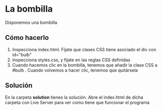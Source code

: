 # La bombilla

Disponemos una bombilla

## Cómo hacerlo

1. Inspecciona index.html. Fíjate que clases CSS tiene asociado el div con id="bulb"
2. Inspecciona styles.css, y fíjate en las reglas CSS definidas
3. Cuando hacemos clic en la bombilla, tenemos que añadir la clase CSS a #bulb . Cuando volvemos a hacer clic, tenemos que quitársela

## Solución

En la carpeta **solution** tienes la solución. Abre el index.html de dicha carpeta con Live Server para ver como tiene que funcionar el programa
